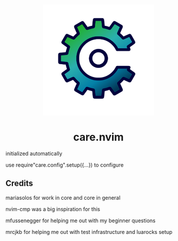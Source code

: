 <div align="center">

<img src="res/care.svg" width=300>

# care.nvim

</div>

initialized automatically

use require"care.config".setup({...}) to configure

## Credits

mariasolos for work in core and core in general

nvim-cmp was a big inspiration for this

mfussenegger for helping me out with my beginner questions

mrcjkb for helping me out with test infrastructure and luarocks setup

